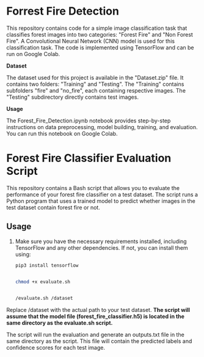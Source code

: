 # Forrest Fire Detection
This repository contains code for a simple image classification task that classifies forest images into two categories: "Forest Fire" and "Non Forest Fire". A Convolutional Neural Network (CNN) model is used for this classification task. The code is implemented using TensorFlow and can be run on Google Colab.

**Dataset**

The dataset used for this project is available in the "Dataset.zip" file. It contains two folders: "Training" and "Testing". The "Training"  contains subfolders "fire" and "no_fire", each containing respective images. The "Testing" subdirectory directly contains test images.


**Usage**

The Forest_Fire_Detection.ipynb notebook provides step-by-step instructions on data preprocessing, model building, training, and evaluation. You can run this notebook on Google Colab.


# Forest Fire Classifier Evaluation Script

This repository contains a Bash script that allows you to evaluate the performance of your forest fire classifier on a test dataset. The script runs a Python program that uses a trained model to predict whether images in the test dataset contain forest fire or not.

## Usage

1. Make sure you have the necessary requirements installed, including TensorFlow and any other dependencies. If not, you can install them using:

   ```bash
   pip3 install tensorflow


   chmod +x evaluate.sh
 
   
   /evaluate.sh /dataset


Replace /dataset with the actual path to your test dataset. **The script will assume that the model file (forest_fire_classifier.h5) is located in the same directory as the evaluate.sh script.**

The script will run the evaluation and generate an outputs.txt file in the same directory as the script. This file will contain the predicted labels and confidence scores for each test image.
